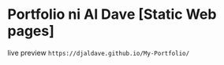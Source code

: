 # Portfolio ni Al Dave [Static Web pages]
live preview ```https://djaldave.github.io/My-Portfolio/```
